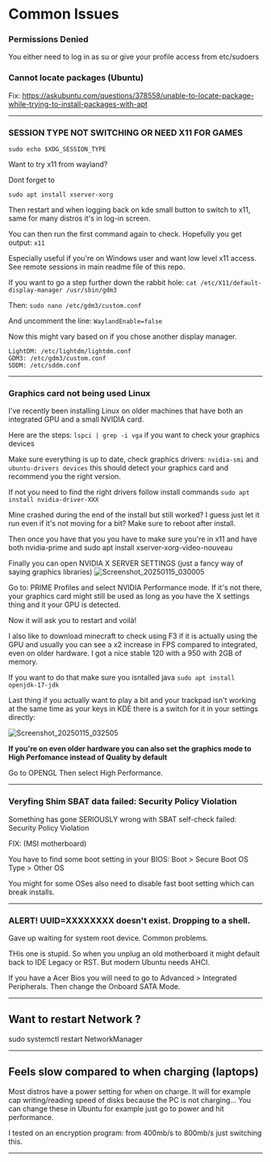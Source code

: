 # Common Issues

### Permissions Denied

You either need to log in as su
or give your profile access from etc/sudoers

### Cannot locate packages (Ubuntu)

Fix: https://askubuntu.com/questions/378558/unable-to-locate-package-while-trying-to-install-packages-with-apt

----

### SESSION TYPE NOT SWITCHING OR NEED X11 FOR GAMES

  `sudo echo $XDG_SESSION_TYPE`

Want to try x11 from wayland?

Dont forget to 

  `sudo apt install xserver-xorg`

Then restart and when logging back on kde small button to switch to x11, same for many distros it's in log-in screen.

You can then run the first command again to check. 
Hopefully you get output: `x11`

Especially useful if you're on Windows user and want low level x11 access. See remote sessions in main readme file of this repo.

If you want to go a step further down the rabbit hole: 
`cat /etc/X11/default-display-manager
/usr/sbin/gdm3`

Then: `sudo nano /etc/gdm3/custom.conf` 

And uncomment the line: 
`WaylandEnable=false`

Now this might vary based on if you chose another display manager. 

    LightDM: /etc/lightdm/lightdm.conf
    GDM3: /etc/gdm3/custom.conf
    SDDM: /etc/sddm.conf

----

### Graphics card not being used Linux

I've recently been installing Linux on older machines that have both an integrated GPU and a small NVIDIA card.

Here are the steps:
```lspci | grep -i vga``` if you want to check your graphics devices

Make sure everything is up to date, check graphics drivers: ```nvidia-smi``` and ``` ubuntu-drivers devices``` this should detect your graphics card and recommend you the right version.

If not you need to find the right drivers follow install commands ```sudo apt install nvidia-driver-XXX```

Mine crashed during the end of the install but still worked? I guess just let it run even if it's not moving for a bit?
Make sure to reboot after install.

Then once you have that you you have to make sure you're in x11 and have both nvidia-prime and sudo apt install xserver-xorg-video-nouveau

Finally you can open NVIDIA X SERVER SETTINGS (just a fancy way of saying graphics libraries) 
![Screenshot_20250115_030005](https://github.com/user-attachments/assets/9c2cd7c9-2589-4828-a24a-76aebf7ac701)

Go to: PRIME Profiles and select NVIDIA Performance mode. If it's not there, your graphics card might still be used as long as you have the X settings thing and it your GPU is detected. 

Now it will ask you to restart and voilà!

I also like to download minecraft to check using F3 if it is actually using the GPU and usually you can see a x2 increase in FPS compared to integrated, even on older hardware. I got a nice stable 120 with a 950 with 2GB of memory. 

If you want to do that make sure you isntalled java ``` sudo apt install openjdk-17-jdk ```

Last thing if you actually want to play a bit and your trackpad isn't working at the same time as your keys in KDE there is a switch for it in your settings directly:

![Screenshot_20250115_032505](https://github.com/user-attachments/assets/85582216-08d9-4d9d-bfde-b2be0c26d2c3)

**If you're on even older hardware you can also set the graphics mode to High Perfomance instead of Quality by default**

Go to OPENGL Then select High Performance.

---

### Veryfing Shim SBAT data failed: Security Policy Violation
Something has gone SERIOUSLY wrong with SBAT self-check failed: Security Policy Violation

FIX: (MSI motherboard) 

You have to find some boot setting in your BIOS:
Boot > Secure Boot
OS Type > Other OS

You might for some OSes also need to disable fast boot setting which can break installs. 

---

### ALERT! UUID=XXXXXXXX doesn't exist. Dropping to a shell. 
Gave up waiting for system root device. Common problems.


THis one is stupid. So when you unplug an old motherboard it might default back to IDE Legacy or RST. But modern Ubuntu needs AHCI. 

If you have a Acer Bios you will need to go to Advanced > Integrated Peripherals.
Then change the Onboard SATA Mode. 


----

## Want to restart Network ? 

sudo systemctl restart NetworkManager

----

## Feels slow compared to when charging (laptops)

Most distros have a power setting for when on charge. It will for example cap writing/reading speed of disks because the PC is not charging... You can change these in Ubuntu for example just go to power and hit performance. 

I tested on an encryption program: from 400mb/s to 800mb/s just switching this. 



---
